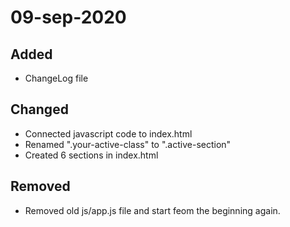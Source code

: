 # 09-sep-2020

## Added

- ChangeLog file

## Changed

- Connected javascript code to index.html
- Renamed ".your-active-class" to ".active-section"
- Created 6 sections in index.html

## Removed

- Removed old js/app.js file and start feom the beginning again.
